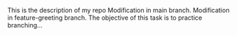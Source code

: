This is the description of my repo
Modification in main branch.
Modification in feature-greeting branch.
The objective of this task is to practice branching...